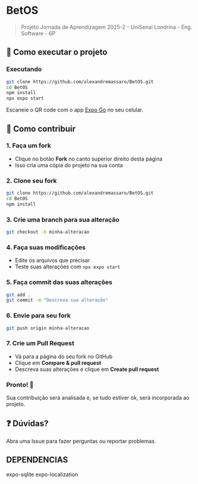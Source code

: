 # BetOS

> Projeto Jornada de Aprendizagem 2025-2 - UniSenai Londrina - Eng. Software - 6P

## 🚀 Como executar o projeto

### Executando
```bash
git clone https://github.com/alexandremassaro/BetOS.git
cd BetOS
npm install
npx expo start
```

Escaneie o QR code com o app [Expo Go](https://expo.dev/client) no seu celular.

## 🤝 Como contribuir

### 1. Faça um fork
- Clique no botão **Fork** no canto superior direito desta página
- Isso cria uma cópia do projeto na sua conta

### 2. Clone seu fork
```bash
git clone https://github.com/alexandremassaro/BetOS.git
cd BetOS
npm install
```

### 3. Crie uma branch para sua alteração
```bash
git checkout -b minha-alteracao
```

### 4. Faça suas modificações
- Edite os arquivos que precisar
- Teste suas alterações com `npx expo start`

### 5. Faça commit das suas alterações
```bash
git add .
git commit -m "Descreva sua alteração"
```

### 6. Envie para seu fork
```bash
git push origin minha-alteracao
```

### 7. Crie um Pull Request
- Vá para a página do seu fork no GitHub
- Clique em **Compare & pull request**
- Descreva suas alterações e clique em **Create pull request**

### Pronto! 🎉
Sua contribuição será analisada e, se tudo estiver ok, será incorporada ao projeto.

## ❓ Dúvidas?
Abra uma Issue para fazer perguntas ou reportar problemas.

## DEPENDENCIAS ##
expo-sqlite
expo-localization
